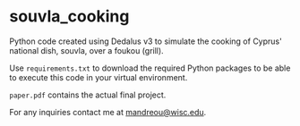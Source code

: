 # souvla_cooking

Python code created using Dedalus v3 to simulate the cooking of Cyprus' national dish, souvla, over a foukou (grill).

Use `requirements.txt` to download the required Python packages to be able to execute this code in your virtual environment.

`paper.pdf` contains the actual final project.

For any inquiries contact me at mandreou@wisc.edu.
